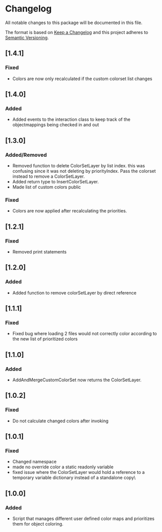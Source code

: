 # Changelog

All notable changes to this package will be documented in this file.

The format is based on [Keep a Changelog](http://keepachangelog.com/en/1.0.0/)
and this project adheres to [Semantic Versioning](http://semver.org/spec/v2.0.0.html).

## [1.4.1]

### Fixed

- Colors are now only recalculated if the custom colorset list changes

## [1.4.0]

### Added

- Added events to the interaction class to keep track of the objectmappings being checked in and out

## [1.3.0]

### Added/Removed

- Removed function to delete ColorSetLayer by list index. this was confusing since it was not deleting by priorityIndex. Pass the colorset instead to remove a ColorSetLayer.
- Added return type to InsertColorSetLayer.
- Made list of custom colors public

### Fixed

- Colors are now applied after recalculating the priorities.

## [1.2.1]

### Fixed

- Removed print statements

## [1.2.0]

### Added

- Added function to remove colorSetLayer by direct reference

## [1.1.1]

### Fixed

- Fixed bug where loading 2 files would not correctly color according to the new list of prioritized colors

## [1.1.0]

### Added

- AddAndMergeCustomColorSet now returns the ColorSetLayer.

## [1.0.2]

### Fixed

- Do not calculate changed colors after invoking

## [1.0.1]

### Fixed

- Changed namespace
- made no override color a static readonly variable
- fixed issue where the ColorSetLayer would hold a reference to a temporary variable dictionary instead of a standalone copy\

## [1.0.0]

### Added

- Script that manages different user defined color maps and prioritizes them for object coloring. 
